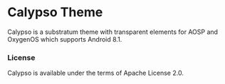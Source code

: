 # Calypso Theme

Calypso is a substratum theme with transparent elements for AOSP and OxygenOS which supports Android 8.1.

### License 
Calypso is available under the terms of Apache License 2.0.
